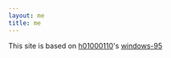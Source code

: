 ```yaml
---
layout: me
title: me
---
```


This site is based on [h01000110](https://github.com/h01000110)'s [windows-95](https://github.com/h01000110/h01000110.github.io)